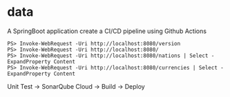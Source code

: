 # data
A SpringBoot application create a CI/CD pipeline using Github Actions

```
PS> Invoke-WebRequest -Uri http://localhost:8080/version
PS> Invoke-WebRequest -Uri http://localhost:8080/
PS> Invoke-WebRequest -Uri http://localhost:8080/nations | Select -ExpandProperty Content
PS> Invoke-WebRequest -Uri http://localhost:8080/currencies | Select -ExpandProperty Content

````

Unit Test -> SonarQube Cloud -> Build -> Deploy
